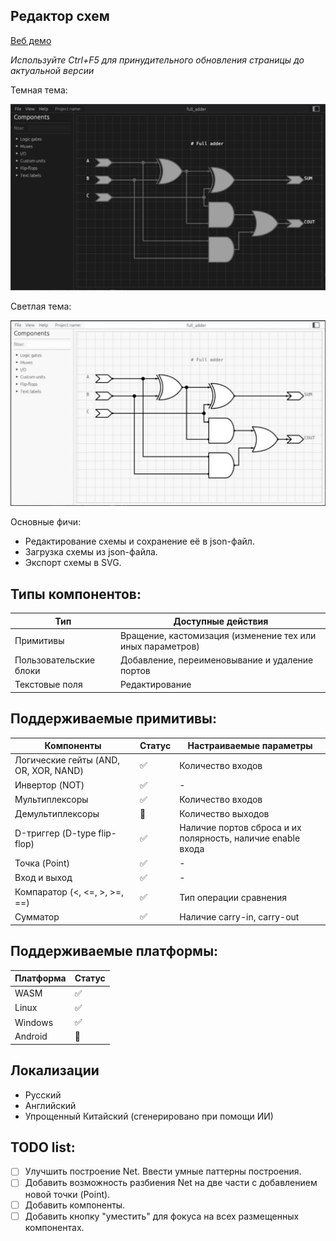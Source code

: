 ## Редактор схем

[Веб демо](https://nikonufrienko.github.io/editor/)

*Используйте Ctrl+F5 для принудительного обновления страницы до актуальной версии*


Темная тема:

![](assets/common/example_dark.jpg)

Светлая тема:

![](assets/common/example_light.jpg)

Основные фичи:
* Редактирование схемы и сохранение её в json-файл.
* Загрузка схемы из json-файла.
* Экспорт схемы в SVG.

## Типы компонентов:

|Тип|Доступные действия|
|-|-|
|Примитивы|Вращение, кастомизация (изменение тех или иных параметров)|
|Пользовательские блоки|Добавление, переименовывание и удаление портов|
|Текстовые поля|Редактирование|

## Поддерживаемые примитивы:
|Компоненты|Статус|Настраиваемые параметры|
|-|-|-|
|Логические гейты (AND, OR, XOR, NAND)|✅| Количество входов|
|Инвертор (NOT) |✅| -|
|Мультиплексоры|✅|Количество входов|
|Демультиплексоры|🔄|Количество выходов|
|D-триггер (D-type flip-flop)|✅|Наличие портов сброса и их полярность, наличие enable входа|
|Точка (Point)|✅|-|
|Вход и выход|✅|-|
|Компаратор (<, <=, >, >=, ==)|✅|Тип операции сравнения|
|Сумматор|✅|Наличие carry-in, carry-out|

## Поддерживаемые платформы:
|Платформа|Статус|
|-|-|
|WASM|✅|
|Linux|✅|
|Windows|✅|
|Android|🔄|

## Локализации
* Русский
* Английский
* Упрощенный Китайский (сгенерировано при помощи ИИ)

## TODO list:
* [ ] Улучшить построение Net. Ввести умные паттерны построения.
* [ ] Добавить возможность разбиения Net на две части с добавлением новой точки (Point).
* [ ] Добавить компоненты.
* [ ] Добавить кнопку "уместить" для фокуса на всех размещенных компонентах.
